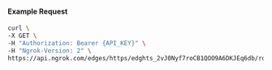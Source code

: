 <!-- Code generated for API Clients. DO NOT EDIT. -->

#### Example Request

```bash
curl \
-X GET \
-H "Authorization: Bearer {API_KEY}" \
-H "Ngrok-Version: 2" \
https://api.ngrok.com/edges/https/edghts_2vJ0Nyf7roCB1QOO9A6DKJEq6db/routes/edghtsrt_2vJ0O4ji8OHCaTQ04RAA2TpY2G4/oauth
```
